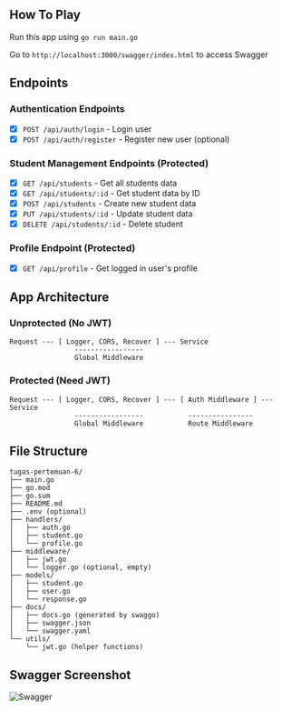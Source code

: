 ## How To Play

Run this app using `go run main.go`

Go to `http://localhost:3000/swagger/index.html` to access Swagger

## Endpoints

### Authentication Endpoints

- [X] `POST /api/auth/login` - Login user
- [X] `POST /api/auth/register` - Register new user (optional)

### Student Management Endpoints (Protected)

- [X] `GET /api/students` - Get all students data
- [X] `GET /api/students/:id` - Get student data by ID
- [X] `POST /api/students` - Create new student data
- [X] `PUT /api/students/:id` - Update student data
- [X] `DELETE /api/students/:id` - Delete student

### Profile Endpoint (Protected)

- [X] `GET /api/profile` - Get logged in user's profile

## App Architecture

### Unprotected (No JWT)
```
Request --- [ Logger, CORS, Recover ] --- Service
                -----------------
                Global Middleware
```

### Protected (Need JWT)
```
Request --- [ Logger, CORS, Recover ] --- [ Auth Middleware ] --- Service
                -----------------           ----------------
                Global Middleware           Route Middleware
```

## File Structure

```
tugas-pertemuan-6/
├── main.go
├── go.mod
├── go.sum
├── README.md
├── .env (optional)
├── handlers/
│   ├── auth.go
│   ├── student.go
│   └── profile.go
├── middleware/
│   ├── jwt.go
│   └── logger.go (optional, empty)
├── models/
│   ├── student.go
│   ├── user.go
│   └── response.go
├── docs/
│   ├── docs.go (generated by swaggo)
│   ├── swagger.json
│   └── swagger.yaml
└── utils/
    └── jwt.go (helper functions)
```

## Swagger Screenshot
![Swagger](/swagger-screenshot.png)
